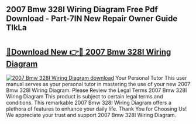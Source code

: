 ## 2007 Bmw 328I Wiring Diagram Free Pdf Download - Part-7IN New Repair Owner Guide TIkLa

# <h2><a href="http://dfj7ye8.blite.top/?on=2007+Bmw+328I+Wiring+Diagram">🔗Download New 👉🔴 2007 Bmw 328I Wiring Diagram</a></h2>

[![2007 Bmw 328I Wiring Diagram download](https://i.imgur.com/lujVjoI.png)](http://dfj7ye8.blite.top/?on=2007+Bmw+328I+Wiring+Diagram)
Your Personal Tutor This user manual serves as your personal tutor in mastering the use of your new 2007 Bmw 328I Wiring Diagram. Please Review the Legal Terms 2007 Bmw 328I Wiring Diagram This product is subject to certain legal terms and conditions. This remarkable 2007 Bmw 328I Wiring Diagram offers a plethora of features to enhance your daily life. Thank You for Choosing Us! We appreciate your trust and support 2007 Bmw 328I Wiring Diagram.
